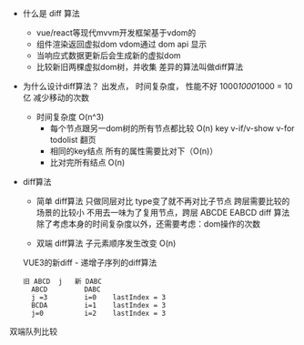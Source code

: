 - 什么是 diff 算法
    - vue/react等现代mvvm开发框架基于vdom的
    - 组件渲染返回虚拟dom  vdom通过 dom api 显示 
    - 当响应式数据更新后会生成新的虚拟dom 
    - 比较新旧两棵虚拟dom树，并收集 差异的算法叫做diff算法

- 为什么设计diff算法？
    出发点， 时间复杂度，   性能不好   1000*1000*1000 = 10亿
    减少移动的次数
    - 时间复杂度 O(n^3)
        - 每个节点跟另一dom树的所有节点都比较  O(n) key
            v-if/v-show    v-for
                todolist 翻页
        - 相同的key结点  所有的属性需要比对下（O(n)）
        - 比对完所有结点  O(n)
- diff算法
    - 简单 diff算法
        只做同层对比   type变了就不再对比子节点  跨层需要比较的场景的比较小
            不用去一味为了复用节点，跨层
            ABCDE  EABCD
            diff 算法除了考虑本身的时间复杂度以外，还需要考虑：dom操作的次数
            
    - 双端 diff算法
        子元素顺序发生改变
        O(n)


    VUE3的新diff
      - 递增子序列的diff算法
      


      旧 ABCD  j   新 DABC
        ABCD         DABC
        j =3         i=0    lastIndex = 3
        BCDA         i=1    lastIndex = 3
        j=0          i=2    lastIndex = 3
        
        
 双端队列比较
